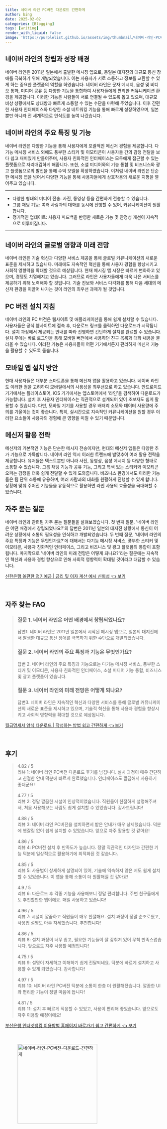 ```yaml
---
title: 네이버 라인 PC버전 다운로드 간편하게
author: bing
date: 2025-02-02
categories: [Blogging]
tags: [writing]
render_with_liquid: false
image: 'https://purplelist.github.io/assets/img/thumbnail/네이버-라인-PC버전-다운로드-간편하게.webp'
---
```



<h2 id='네이버라인의 창립과 성장 배경'>네이버 라인의 창립과 성장 배경</h2>

<p>네이버 라인은 2011년 일본에서 출발한 메시징 앱으로, 동일본 대지진의 대규모 통신 장애를 극복하기 위해 개발되었습니다. 이는 사용자가 서로 소통하고 정보를 교환할 수 있게 하는 중요한 플랫폼의 역할을 하였습니다. 네이버 라인은 문자 메시지, 음성 및 비디오 통화, 미디어 공유 등 다양한 기능을 통합하여 사용자들에게 편리한 커뮤니케이션 환경을 제공합니다. 이러한 기능은 사람들이 서로 연결될 수 있도록 돕고 있으며, 대규모 비상 상황에서도 상대방과 빠르게 소통할 수 있는 수단을 마련해 주었습니다. 이후 간편한 사용자 인터페이스와 다양한 소셜 네트워킹 기능을 통해 빠르게 성장하였으며, 일본뿐만 아니라 전 세계적으로 인식도를 높여 나갔습니다.</p>

<h2 id='네이버라인의 주요 특징 및 기능'>네이버 라인의 주요 특징 및 기능</h2>

<p>네이버 라인은 다양한 기능을 통해 사용자에게 포괄적인 메신저 경험을 제공합니다. 다기능 메시징 서비스 외에도 풍부한 스티커 및 이모티콘이 사용자들 간의 감정 전달을 보다 쉽고 재미있게 만들어주며, 사용자 친화적인 인터페이스는 모두에게 접근할 수 있는 플랫폼으로 자리매김하게 해줍니다. 또한, 소셜 미디어와의 기능 통합 및 비즈니스와 광고 플랫폼으로의 발전을 통해 수익 모델을 확장하였습니다. 이처럼 네이버 라인은 단순한 메시징 앱을 넘어서 다양한 기능을 통해 사용자들에게 상호작용의 새로운 지평을 열어주고 있습니다.</p>

<hr />

<ul>
    <li>다양한 형태의 미디어 전송: 사진, 동영상 등을 간편하게 전송할 수 있습니다.</li>
    <li>그룹 채팅 기능: 여러 사람과의 대화를 동시에 진행할 수 있어, 커뮤니케이션이 원활합니다.</li>
    <li>정기적인 업데이트: 사용자 피드백을 반영한 새로운 기능 및 안정성 개선이 지속적으로 이루어집니다.</li>
</ul>

<hr />

<h2 id='네이버라인의 글로벌 영향과 미래 전망'>네이버 라인의 글로벌 영향과 미래 전망</h2>

<p>네이버 라인은 기술 혁신과 다양한 서비스 제공을 통해 글로벌 커뮤니케이션의 새로운 표준을 제시하고 있습니다.  미래에도 지속적인 혁신을 통해 사용자 경험을 향상시키고 사회적 영향력을 확대할 것으로 예상됩니다. 현재 메시징 앱 시장은 빠르게 변화하고 있으며, 경쟁도 치열해지고 있습니다. 그러므로 라인은 사용자들에게 더욱 나은 서비스를 제공하기 위해 노력해야 할 것입니다. 기술 진보와 서비스 다각화를 통해 다음 세대의 메신저 환경을 이끌어 나가는 것이 라인의 최우선 과제가 될 것입니다.</p>

<h2 id='PC버전 설치 지침'>PC 버전 설치 지침</h2>

<p>네이버 라인의 PC 버전은 웹사이트 및 애플리케이션을 통해 쉽게 설치할 수 있습니다. 사용자들은 공식 웹사이트에 접속 후, 다운로드 링크를 클릭하면 다운로드가 시작됩니다. 설치 과정에서 제공되는 안내를 따라 진행하면 간단하게 설치를 완료할 수 있습니다. 설치 후에는 바로 로그인을 통해 모바일 버전에서 사용하던 친구 목록과 대화 내용을 불러올 수 있습니다. 이러한 기능은 사용자들이 어떤 기기에서든지 편리하게 메신저 기능을 활용할 수 있도록 돕습니다.</p>

<h2 id='모바일 앱 설치 방안'>모바일 앱 설치 방안</h2>

<p>현대 사용자들은 대부분 스마트폰을 통해 메신저 앱을 활용하고 있습니다. 네이버 라인도 이러한 점을 고려하여 모바일에서의 사용성을 최우선으로 하고 있습니다. 안드로이드 기기에서는 플레이스토어, iOS 기기에서는 앱스토어에서 ‘라인’을 검색하여 다운로드가 가능합니다. 설치 후 사용자 인터페이스는 직관적으로 설계되어 있어 초보자도 쉽게 활용할 수 있습니다. 다만, 모바일 기기를 사용할 경우 배터리 소모와 데이터 사용량에 주의를 기울이는 것이 좋습니다. 특히, 실시간으로 지속적인 커뮤니케이션을 원할 경우 이러한 요소들이 사용자의 경험에 큰 영향을 미칠 수 있기 때문입니다.</p>

<h2 id='메신저 활용 전략'>메신저 활용 전략</h2>

<p>메신저의 기본적인 기능은 단순한 메시지 전송이지만, 현대의 메신저 앱들은 다양한 추가 기능으로 가득합니다. 네이버 라인 역시 이러한 트렌드에 발맞추어 여러 활용 전략을 제공합니다. 유저들은 텍스트뿐만 아니라 사진, 동영상, 음성 메시지 등 다양한 형태로 소통할 수 있습니다. 그룹 채팅 기능과 공유 기능, 그리고 특색 있는 스티커와 이모티콘 오퍼는 감정을 더욱 쉽게 전달할 수 있게 도와줍니다. 비즈니스 환경에서도 이러한 기능들은 팀 단위 소통에 유용하며, 여러 사람과의 대화를 원활하게 진행할 수 있게 합니다. 상황에 맞춰 주어진 기능들을 유동적으로 활용하면 라인 사용의 효율성을 극대화할 수 있습니다.</p>

<h2 id='자주 묻는 질문'>자주 묻는 질문</h2>

<p>네이버 라인과 관련된 자주 묻는 질문들을 살펴보겠습니다. 첫 번째 질문, '네이버 라인은 어떤 배경에서 창립되었나요?'의 답변은 2011년 일본의 대지진 상황에서 통신이 어려운 상황에서 소통의 필요성을 인식하고 개발되었습니다. 두 번째 질문, '네이버 라인의 주요 특징과 기능은 무엇인가요?'에 대해서는 다기능 메시징 서비스, 풍부한 스티커 및 이모티콘, 사용자 친화적인 인터페이스, 그리고 비즈니스 및 광고 플랫폼의 통합이 포함됩니다. 마지막으로 '네이버 라인의 미래 전망은 어떻게 되나요?'라는 질문에는 지속적인 혁신과 사용자 경험 향상으로 인해 사회적 영향력이 확대될 것이라고 대답할 수 있습니다.</p>


<p><a class="click-button" title="신한은행 쏠편한 정기예금 | 금리 및 이자 계산 예시 신뢰성" href="https://purplelist.github.io/posts/%EC%8B%A0%ED%95%9C%EC%9D%80%ED%96%89-%EC%8F%A0%ED%8E%B8%ED%95%9C-%EC%A0%95%EA%B8%B0%EC%98%88%EA%B8%88-%EA%B8%88%EB%A6%AC-%EB%B0%8F-%EC%9D%B4%EC%9E%90-%EA%B3%84%EC%82%B0-%EC%98%88%EC%8B%9C-%EC%8B%A0%EB%A2%B0%EC%84%B1/" rel="dofollow">신한은행 쏠편한 정기예금 | 금리 및 이자 계산 예시 신뢰성 👈 보기</a></p><br>
<h2 id='자주_찾는_FAQ'>자주 찾는 FAQ</h2>
<div itemscope="" itemtype="https://schema.org/FAQPage">
<blockquote>
<div itemscope="" itemprop="mainEntity" itemtype="https://schema.org/Question">
<h3 itemprop="name">질문 1. 네이버 라인은 어떤 배경에서 창립되었나요?</h3>
<div itemscope="" itemprop="acceptedAnswer" itemtype="https://schema.org/Answer">
<span itemprop="text">
<p>답변1. 네이버 라인은 2011년 일본에서 시작된 메시징 앱으로, 일본의 대지진에서 발생한 대규모 통신 장애를 극복하기 위한 수단으로 개발되었습니다.</p>
</span>
</div>
</div>
<div itemscope="" itemprop="mainEntity" itemtype="https://schema.org/Question">
<h3 itemprop="name">질문 2. 네이버 라인의 주요 특징과 기능은 무엇인가요?</h3>
<div itemscope="" itemprop="acceptedAnswer" itemtype="https://schema.org/Answer">
<span itemprop="text">
<p>답변 2. 네이버 라인의 주요 특징과 기능으로는 다기능 메시징 서비스, 풍부한 스티커 및 이모티콘, 사용자 친화적인 인터페이스, 소셜 미디어 기능 통합, 비즈니스 및 광고 플랫폼이 있습니다.</p>
</span>
</div>
</div>
<div itemscope="" itemprop="mainEntity" itemtype="https://schema.org/Question">
<h3 itemprop="name">질문 3. 네이버 라인의 미래 전망은 어떻게 되나요?</h3>
<div itemscope="" itemprop="acceptedAnswer" itemtype="https://schema.org/Answer">
<span itemprop="text">
<p>답변3. 네이버 라인은 지속적인 혁신과 다양한 서비스를 통해 글로벌 커뮤니케이션의 새로운 표준을 제시하고 있으며, 기술적 혁신을 통해 사용자 경험을 향상시키고 사회적 영향력을 확대할 것으로 예상됩니다.</p>
</span>
</div>
</div>
</blockquote>
</div>
<p><a class="click-button" title="월급명세서 양식 다운로드 | 작성하는 방법 쉽고 간편하게" href="https://purplelist.github.io/posts/%EC%9B%94%EA%B8%89%EB%AA%85%EC%84%B8%EC%84%9C-%EC%96%91%EC%8B%9D-%EB%8B%A4%EC%9A%B4%EB%A1%9C%EB%93%9C-%EC%9E%91%EC%84%B1%ED%95%98%EB%8A%94-%EB%B0%A9%EB%B2%95-%EC%89%BD%EA%B3%A0-%EA%B0%84%ED%8E%B8%ED%95%98%EA%B2%8C/" rel="dofollow">월급명세서 양식 다운로드 | 작성하는 방법 쉽고 간편하게 👈 보기</a></p><br>
<h2 id='후기'>후기</h2>
<div itemscope itemtype="https://schema.org/Product">
  <blockquote>
  <div itemprop="review" itemscope itemtype="https://schema.org/Review">
      <div itemprop="reviewRating" itemscope itemtype="https://schema.org/Rating"> <span itemprop="ratingValue">4.82</span> / <span itemprop="bestRating">5</span> </div>
      <span itemprop="reviewBody">리뷰 1: 네이버 라인 PC버전 다운로드 후기를 남깁니다. 설치 과정이 매우 간단하고 친절한 안내 덕분에 빠르게 완료했습니다. 인터페이스도 깔끔해서 사용하기 좋더군요!</span>
  </div>
  <br>
  <div itemprop="review" itemscope itemtype="https://schema.org/Review">
      <div itemprop="reviewRating" itemscope itemtype="https://schema.org/Rating"> <span itemprop="ratingValue">4.77</span> / <span itemprop="bestRating">5</span> </div>
      <span itemprop="reviewBody">리뷰 2: 정말 깔끔한 시설이 인상적이었습니다. 직원들이 친절하게 설명해주셔서, 처음 사용해보는 사람도 쉽게 설치할 수 있었습니다. 감사드립니다!</span>
  </div>
  <br>
  <div itemprop="review" itemscope itemtype="https://schema.org/Review">
      <div itemprop="reviewRating" itemscope itemtype="https://schema.org/Rating"> <span itemprop="ratingValue">4.88</span> / <span itemprop="bestRating">5</span> </div>
      <span itemprop="reviewBody">리뷰 3: 네이버 라인 PC버전을 설치하면서 받은 안내가 매우 상세했습니다. 덕분에 헷갈림 없이 쉽게 설치할 수 있었습니다. 앞으로 자주 활용할 것 같아요!</span>
  </div>
  <br>
  <div itemprop="review" itemscope itemtype="https://schema.org/Review">
      <div itemprop="reviewRating" itemscope itemtype="https://schema.org/Rating"> <span itemprop="ratingValue">4.86</span> / <span itemprop="bestRating">5</span> </div>
      <span itemprop="reviewBody">리뷰 4: PC버전 설치 후 만족도가 높습니다. 정말 직관적인 디자인과 간편한 기능 덕분에 일상적으로 활용하기에 최적화된 것 같습니다.</span>
  </div>
  <br>
  <div itemprop="review" itemscope itemtype="https://schema.org/Review">
      <div itemprop="reviewRating" itemscope itemtype="https://schema.org/Rating"> <span itemprop="ratingValue">4.85</span> / <span itemprop="bestRating">5</span> </div>
      <span itemprop="reviewBody">리뷰 5: 사용법이 상세하게 설명되어 있어, 기술에 익숙하지 않은 저도 쉽게 설치할 수 있었습니다. 이 앱을 통해 소통이 더 원활해질 것 같아요!</span>
  </div>
  <br>
  <div itemprop="review" itemscope itemtype="https://schema.org/Review">
      <div itemprop="reviewRating" itemscope itemtype="https://schema.org/Rating"> <span itemprop="ratingValue">4.9</span> / <span itemprop="bestRating">5</span> </div>
      <span itemprop="reviewBody">리뷰 6: 다운로드 후 각종 기능을 사용해보니 정말 편리합니다. 주변 친구들에게도 추천할만한 앱이에요. 매일 사용하고 있습니다!</span>
  </div>
  <br>
  <div itemprop="review" itemscope itemtype="https://schema.org/Review">
      <div itemprop="reviewRating" itemscope itemtype="https://schema.org/Rating"> <span itemprop="ratingValue">4.96</span> / <span itemprop="bestRating">5</span> </div>
      <span itemprop="reviewBody">리뷰 7: 시설이 깔끔하고 직원들이 매우 친절해요. 설치 과정이 정말 순조로웠고, 사용법 설명도 아주 자세했습니다. 추천합니다!</span>
  </div>
  <br>
  <div itemprop="review" itemscope itemtype="https://schema.org/Review">
      <div itemprop="reviewRating" itemscope itemtype="https://schema.org/Rating"> <span itemprop="ratingValue">4.86</span> / <span itemprop="bestRating">5</span> </div>
      <span itemprop="reviewBody">리뷰 8: 설치 과정이 너무 쉽고, 필요한 기능들이 잘 갖춰져 있어 무척 만족스럽습니다. 앞으로도 자주 사용할 예정입니다!</span>
  </div>
  <br>
  <div itemprop="review" itemscope itemtype="https://schema.org/Review">
      <div itemprop="reviewRating" itemscope itemtype="https://schema.org/Rating"> <span itemprop="ratingValue">4.75</span> / <span itemprop="bestRating">5</span> </div>
      <span itemprop="reviewBody">리뷰 9: 설명이 자세하고 이해하기 쉽게 전달되네요. 덕분에 빠르게 설치하고 사용할 수 있게 되었습니다. 감사합니다!</span>
  </div>
  <br>
  <div itemprop="review" itemscope itemtype="https://schema.org/Review">
      <div itemprop="reviewRating" itemscope itemtype="https://schema.org/Rating"> <span itemprop="ratingValue">4.97</span> / <span itemprop="bestRating">5</span> </div>
      <span itemprop="reviewBody">리뷰 10: 네이버 라인 PC버전 덕분에 소통이 한층 더 원활해졌습니다. 깔끔한 UI와 편리한 기능이 정말 마음에 듭니다!</span>
  </div>
  <br>
  <div itemprop="review" itemscope itemtype="https://schema.org/Review">
      <div itemprop="reviewRating" itemscope itemtype="https://schema.org/Rating"> <span itemprop="ratingValue">4.81</span> / <span itemprop="bestRating">5</span> </div>
      <span itemprop="reviewBody">리뷰 11: 설치 후 빠르게 적응할 수 있었고, 사용이 편리해 좋았습니다. 앞으로도 자주 이용할 예정이에요!</span>
  </div>
  </blockquote>
</div>
<p><a class="click-button" title="부산은행 인터넷뱅킹 이용방법 홈페이지 바로가기 쉽고 간편하게" href="https://purplelist.github.io/posts/%EB%B6%80%EC%82%B0%EC%9D%80%ED%96%89-%EC%9D%B8%ED%84%B0%EB%84%B7%EB%B1%85%ED%82%B9-%EC%9D%B4%EC%9A%A9%EB%B0%A9%EB%B2%95-%ED%99%88%ED%8E%98%EC%9D%B4%EC%A7%80-%EB%B0%94%EB%A1%9C%EA%B0%80%EA%B8%B0-%EC%89%BD%EA%B3%A0-%EA%B0%84%ED%8E%B8%ED%95%98%EA%B2%8C/" rel="dofollow">부산은행 인터넷뱅킹 이용방법 홈페이지 바로가기 쉽고 간편하게 👈 보기</a></p><br>
<figure class="image"><img src="https://purplelist.github.io/assets/img/thumbnail/네이버-라인-PC버전-다운로드-간편하게.webp" alt="네이버-라인-PC버전-다운로드-간편하게" width="256" height="256"></figure>